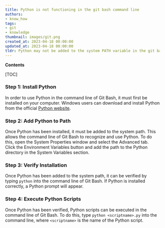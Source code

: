 ```yaml
---
title: Python is not functioning in the git bash command line
authors:
- know_how
tags:
- git
- knowledge
thumbnail: images/git.png
created_at: 2023-04-18 00:00:00
updated_at: 2023-04-18 00:00:00
tldr: Python may not be added to the system PATH variable in the git bash command line.
---
```


**Contents**

[TOC]

### Step 1: Install Python

In order to use Python in the command line of Git Bash, it must first be installed on your computer. Windows users can download and install Python from the official [Python website](https://www.python.org/downloads/).

### Step 2: Add Python to Path

Once Python has been installed, it must be added to the system path. This allows the command line of Git Bash to recognize and use Python. To do this, open the System Properties window and select the Advanced tab. Click the Environment Variables button and add the path to the Python directory in the System Variables section.

### Step 3: Verify Installation

Once Python has been added to the system path, it can be verified by typing `python` into the command line of Git Bash. If Python is installed correctly, a Python prompt will appear.

### Step 4: Execute Python Scripts

Once Python has been verified, Python scripts can be executed in the command line of Git Bash. To do this, type `python <scriptname>.py` into the command line, where `<scriptname>` is the name of the Python script.
